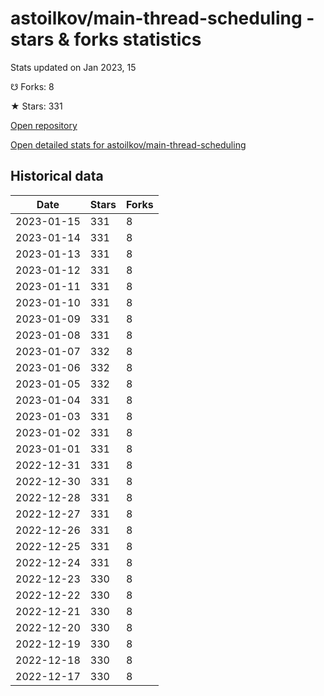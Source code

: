 # astoilkov/main-thread-scheduling - stars & forks statistics

Stats updated on Jan 2023, 15

☋ Forks: 8

★ Stars: 331

[Open repository](https://github.com/astoilkov/main-thread-scheduling)

[Open detailed stats for astoilkov/main-thread-scheduling](https://reviewgithub.com/rep/astoilkov/main-thread-scheduling)

## Historical data
| Date | Stars | Forks |
|------|-------|-------|
| 2023-01-15 | 331 | 8 | 
| 2023-01-14 | 331 | 8 | 
| 2023-01-13 | 331 | 8 | 
| 2023-01-12 | 331 | 8 | 
| 2023-01-11 | 331 | 8 | 
| 2023-01-10 | 331 | 8 | 
| 2023-01-09 | 331 | 8 | 
| 2023-01-08 | 331 | 8 | 
| 2023-01-07 | 332 | 8 | 
| 2023-01-06 | 332 | 8 | 
| 2023-01-05 | 332 | 8 | 
| 2023-01-04 | 331 | 8 | 
| 2023-01-03 | 331 | 8 | 
| 2023-01-02 | 331 | 8 | 
| 2023-01-01 | 331 | 8 | 
| 2022-12-31 | 331 | 8 | 
| 2022-12-30 | 331 | 8 | 
| 2022-12-28 | 331 | 8 | 
| 2022-12-27 | 331 | 8 | 
| 2022-12-26 | 331 | 8 | 
| 2022-12-25 | 331 | 8 | 
| 2022-12-24 | 331 | 8 | 
| 2022-12-23 | 330 | 8 | 
| 2022-12-22 | 330 | 8 | 
| 2022-12-21 | 330 | 8 | 
| 2022-12-20 | 330 | 8 | 
| 2022-12-19 | 330 | 8 | 
| 2022-12-18 | 330 | 8 | 
| 2022-12-17 | 330 | 8 | 

